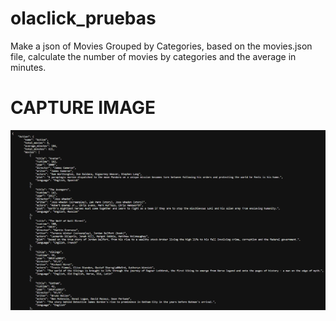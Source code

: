 # olaclick_pruebas
Make a json of Movies Grouped by Categories, based on the movies.json file, calculate the number of movies by categories and the average in minutes.
# CAPTURE IMAGE
![](https://github.com/ChuraCarlos/olaclick_pruebas/blob/master/capturas.jpg)
